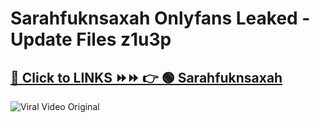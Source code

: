 
 # Sarahfuknsaxah Onlyfans Leaked - Update Files z1u3p

## <h2><a href="https://clipsfans.com/Sarahfuknsaxah&ref=git">🔗 Click to LINKS ⏩⏩ 👉 🟢 Sarahfuknsaxah </a></h2>

<a href="https://clipsfans.com/Sarahfuknsaxah&ref=git" rel="nofollow" data-target="animated-image.originalLink"><img src="https://i.ibb.co.com/xMMVF88/686577567.gif" alt="Viral Video Original" style="max-width: 100%; display: inline-block;" data-target="animated-image.originalImage"></a>

